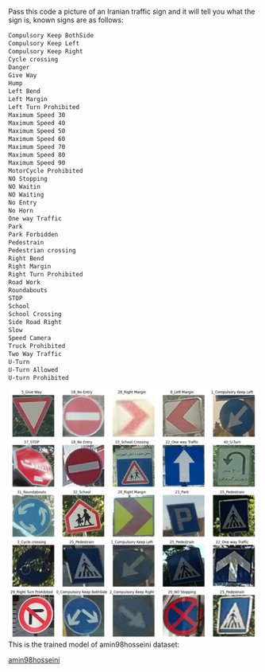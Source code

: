 Pass this code a picture of an Iranian traffic sign and it will tell you what the sign is, known signs are as follows: <br />
```
Compulsory Keep BothSide
Compulsory Keep Left
Compulsory Keep Right
Cycle crossing
Danger
Give Way
Hump
Left Bend
Left Margin
Left Turn Prohibited
Maximum Speed 30
Maximum Speed 40
Maximum Speed 50
Maximum Speed 60
Maximum Speed 70
Maximum Speed 80
Maximum Speed 90
MotorCycle Prohibited
NO Stopping
NO Waitin
NO Waiting
No Entry
No Horn
One way Traffic
Park
Park Forbidden
Pedestrain
Pedestrian crossing
Right Bend
Right Margin
Right Turn Prohibited
Road Work
Roundabouts
STOP
School
School Crossing
Side Road Right
Slow
Speed Camera
Truck Prohibited
Two Way Traffic
U-Turn
U-Turn Allowed
U-turn Prohibited
```


![Screenshot](photo_2024-02-21_14-05-23.jpg)
This is the trained model of amin98hosseini dataset:  <br />

[amin98hosseini](https://www.kaggle.com/datasets/saraparsaseresht/persian-traffic-sign-dataset-ptsd "amin98hosseini")
